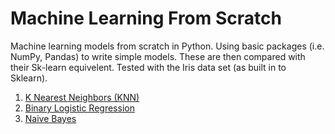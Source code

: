 # Machine Learning From Scratch
Machine learning models from scratch in Python. Using basic packages (i.e. NumPy, Pandas) to write simple models. These are then compared with their Sk-learn equivelent. Tested with the Iris data set (as built in to Sklearn).

1. [K Nearest Neighbors (KNN)](https://github.com/wardzj08/ML_from_scratch/tree/master/knn)
2. [Binary Logistic Regression](https://github.com/wardzj08/ML_from_scratch/tree/master/binary_logistic_regression)
3. [Naive Bayes](https://github.com/wardzj08/ML_from_scratch/tree/master/naive_bayes)
